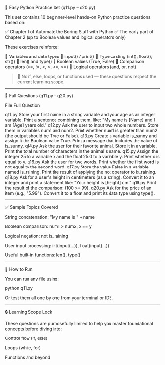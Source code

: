 🧠 Easy Python Practice Set (q11.py – q20.py)

This set contains 10 beginner-level hands-on Python practice questions based on:

✅ Chapter 1 of Automate the Boring Stuff with Python
✅ The early part of Chapter 2 (up to Boolean values and logical operators only)

These exercises reinforce:

📌 Variables and data types
📌 input() / print()
📌 Type casting (int(), float(), str())
📌 len() and type()
📌 Boolean values (True, False)
📌 Comparison operators (==, !=, <, >, <=, >=)
📌 Logical operators (and, or, not)

> 🛑 No if, else, loops, or functions used — these questions respect the current learning scope.




---

📂 Full Questions (q11.py – q20.py)

File	Full Question

q11.py	Store your first name in a string variable and your age as an integer variable. Print a sentence combining them, like: "My name is [Name] and I am [Age] years old."
q12.py	Ask the user to input two whole numbers. Store them in variables num1 and num2. Print whether num1 is greater than num2 (the output should be True or False).
q13.py	Create a variable is_sunny and assign it the Boolean value True. Print a message that includes the value of is_sunny.
q14.py	Ask the user for their favorite animal. Store it in a variable. Print the total number of characters in the animal's name.
q15.py	Assign the integer 25 to a variable x and the float 25.0 to a variable y. Print whether x is equal to y.
q16.py	Ask the user for two words. Print whether the first word is not equal to the second word.
q17.py	Store the value False in a variable named is_raining. Print the result of applying the not operator to is_raining.
q18.py	Ask for a user's height in centimeters (as a string). Convert it to an integer and print a statement like: "Your height is [height] cm."
q19.py	Print the result of the comparison: (100 >= 99).
q20.py	Ask for the price of an item (e.g., "5.99"). Convert it to a float and print its data type using type().



---

✅ Sample Topics Covered

String concatenation: "My name is " + name

Boolean comparison: num1 > num2, x == y

Logical negation: not is_raining

User input processing: int(input(...)), float(input(...))

Useful built-in functions: len(), type()



---

🚀 How to Run

You can run any file using:

python q11.py

Or test them all one by one from your terminal or IDE.


---

🔒 Learning Scope Lock

These questions are purposefully limited to help you master foundational concepts before diving into:

Control flow (if, else)

Loops (while, for)

Functions and beyond